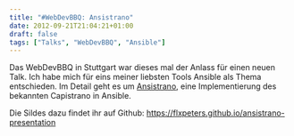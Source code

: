 ```yaml
---
title: "#WebDevBBQ: Ansistrano"
date: 2012-09-21T21:04:21+01:00
draft: false
tags: ["Talks", "WebDevBBQ", "Ansible"]
---
```


Das WebDevBBQ in Stuttgart war dieses mal der Anlass für einen neuen Talk.
Ich habe mich für eins meiner liebsten Tools Ansible als Thema entschieden. 
Im Detail geht es um [Ansistrano](https://github.com/ansistrano), eine Implementierung des bekannten Capistrano in Ansible. 

Die Sildes dazu findet ihr auf Github: https://flxpeters.github.io/ansistrano-presentation